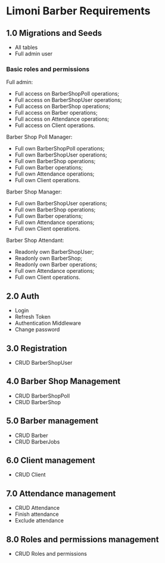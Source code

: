 # Limoni Barber Requirements

## 1.0 Migrations and Seeds

- All tables
- Full admin user

### Basic roles and permissions

Full admin:

- Full access on BarberShopPoll operations;
- Full access on BarberShopUser operations;
- Full access on BarberShop operations;
- Full access on Barber operations;
- Full access on Attendance operations;
- Full access on Client operations.

Barber Shop Poll Manager:

- Full own BarberShopPoll operations;
- Full own BarberShopUser operations;
- Full own BarberShop operations;
- Full own Barber operations;
- Full own Attendance operations;
- Full own Client operations.

Barber Shop Manager:

- Full own BarberShopUser operations;
- Full own BarberShop operations;
- Full own Barber operations;
- Full own Attendance operations;
- Full own Client operations.

Barber Shop Attendant:

- Readonly own BarberShopUser;
- Readonly own BarberShop;
- Readonly own Barber operations;
- Full own Attendance operations;
- Full own Client operations.

## 2.0 Auth

- Login
- Refresh Token
- Authentication Middleware
- Change password

## 3.0 Registration

- CRUD BarberShopUser

## 4.0 Barber Shop Management

- CRUD BarberShopPoll
- CRUD BarberShop

## 5.0 Barber management

- CRUD Barber
- CRUD BarberJobs

## 6.0 Client management

- CRUD Client

## 7.0 Attendance management

- CRUD Attendance
- Finish attendance
- Exclude attendance

## 8.0 Roles and permissions management

- CRUD Roles and permissions
